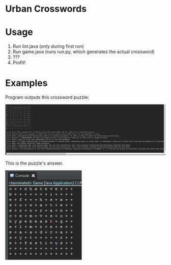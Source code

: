 # Urban Crosswords

# Usage

1. Run list.java (only during first run)
2. Run game.java (runs run.py, which generates the actual crossword)
3. ???
4. Profit!

# Examples

Program outputs this crossword puzzle:

![alt text][logo1]

This is the puzzle's answer.

![alt text][logo2]

[logo1]: https://github.com/ftick/urban-crosswords/blob/master/example1.png 
[logo2]: https://github.com/ftick/urban-crosswords/blob/master/example2.png
